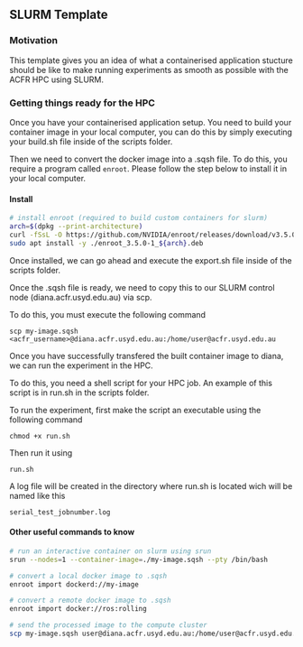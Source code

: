 ## SLURM Template

### Motivation
This template gives you an idea of what a containerised application stucture should be like to make running experiments as smooth as possible with the ACFR HPC using SLURM.

### Getting things ready for the HPC
Once you have your containerised application setup. You need to build your container image in your local computer, you can do this by simply executing your build.sh file inside of the scripts folder.

Then we need to convert the docker image into a .sqsh file. To do this, you require a program called `enroot`. Please follow the step below to install it in your local computer.

#### Install
```bash
# install enroot (required to build custom containers for slurm)
arch=$(dpkg --print-architecture)
curl -fSsL -O https://github.com/NVIDIA/enroot/releases/download/v3.5.0/enroot_3.5.0-1_${arch}.deb
sudo apt install -y ./enroot_3.5.0-1_${arch}.deb
```

Once installed, we can go ahead and execute the export.sh file inside of the scripts folder.

Once the .sqsh file is ready, we need to copy this to our SLURM control node (diana.acfr.usyd.edu.au) via scp. 

To do this, you must execute the following command 

`scp my-image.sqsh <acfr_username>@diana.acfr.usyd.edu.au:/home/user@acfr.usyd.edu.au`

Once you have successfully transfered the built container image to diana, we can run the experiment in the HPC. 

To do this, you need a shell script for your HPC job. An example of this script is in run.sh in the scripts folder. 

To run the experiment, first make the script an executable using the following command 

`chmod +x run.sh`
 
Then run it using 

`run.sh`

A log file will be created in the directory where run.sh is located wich will be named like this 

`serial_test_jobnumber.log`


#### Other useful commands to know
```bash
# run an interactive container on slurm using srun
srun --nodes=1 --container-image=./my-image.sqsh --pty /bin/bash

# convert a local docker image to .sqsh
enroot import dockerd://my-image

# convert a remote docker image to .sqsh
enroot import docker://ros:rolling

# send the processed image to the compute cluster
scp my-image.sqsh user@diana.acfr.usyd.edu.au:/home/user@acfr.usyd.edu.au
```
